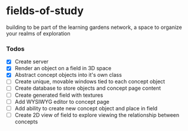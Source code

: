 # fields-of-study
building to be part of the learning gardens network, a space to organize your realms of exploration


### Todos
- [X] Create server
- [X] Render an object on a field in 3D space
- [X] Abstract concept objects into it's own class
- [ ] Create unique, movable windows tied to each concept object
- [ ] Create database to store objects and concept page content
- [ ] Create generated field with textures
- [ ] Add WYSIWYG editor to concept page
- [ ] Add ability to create new concept object and place in field 
- [ ] Create 2D view of field to explore viewing the relationship between concepts
